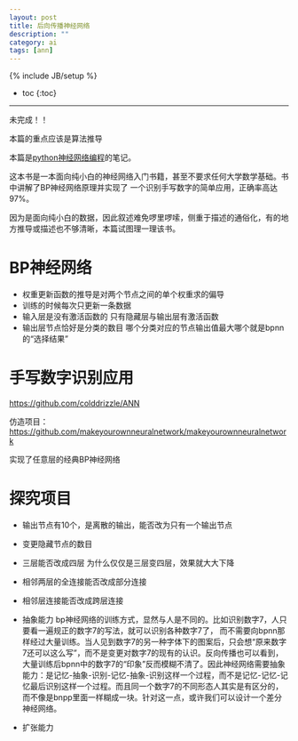 ```yaml
---
layout: post
title: 后向传播神经网络
description: ""
category: ai
tags: [ann]
---
```

{% include JB/setup %}

* toc
{:toc}

<hr />

未完成！！

本篇的重点应该是算法推导

本篇是[python神经网络编程](https://book.douban.com/subject/30192800/)的笔记。

这本书是一本面向纯小白的神经网络入门书籍，甚至不要求任何大学数学基础。书中讲解了BP神经网络原理并实现了
一个识别手写数字的简单应用，正确率高达97%。

因为是面向纯小白的数据，因此叙述难免啰里啰嗦，侧重于描述的通俗化，有的地方推导或描述也不够清晰，本篇试图理一理该书。

# BP神经网络

* 权重更新函数的推导是对两个节点之间的单个权重求的偏导
* 训练的时候每次只更新一条数据
* 输入层是没有激活函数的 只有隐藏层与输出层有激活函数
* 输出层节点恰好是分类的数目 哪个分类对应的节点输出值最大哪个就是bpnn的“选择结果”

# 手写数字识别应用

https://github.com/colddrizzle/ANN

仿造项目：https://github.com/makeyourownneuralnetwork/makeyourownneuralnetwork

实现了任意层的经典BP神经网络

# 探究项目

* 输出节点有10个，是离散的输出，能否改为只有一个输出节点

* 变更隐藏节点的数目

* 三层能否改成四层
	为什么仅仅是三层变四层，效果就大大下降

* 相邻两层的全连接能否改成部分连接

* 相邻层连接能否改成跨层连接

* 抽象能力 bp神经网络的训练方式，显然与人是不同的。比如识别数字7，人只要看一遍规正的数字7的写法，就可以识别各种数字7了，
而不需要向bpnn那样经过大量训练。当人见到数字7的另一种字体下的图案后，只会想“原来数字7还可以这么写”，而不是变更对数字7的现有的认识。反向传播也可以看到，大量训练后bpnn中的数字7的“印象”反而模糊不清了。因此神经网络需要抽象能力：是记忆-抽象-识别-记忆-抽象-识别这样一个过程，而不是记忆-记忆-记忆最后识别这样一个过程。而且同一个数字7的不同形态人其实是有区分的，而不像是bnpp里面一样糊成一块。针对这一点，或许我们可以设计一个差分神经网络。

* 扩张能力





